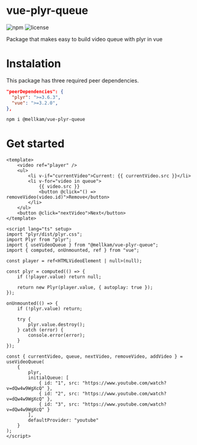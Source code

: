 # vue-plyr-queue

![npm](https://img.shields.io/npm/v/@mellkam/vue-plyr-queue?label=npm)
![license](https://badgen.net/npm/license/@mellkam/vue-plyr-queue)

Package that makes easy to build video queue with plyr in vue

# Instalation

This package has three required peer dependencies.

```json
"peerDependencies": {
  "plyr": ">=3.6.3",
  "vue": ">=3.2.0",
},
```

```bash
npm i @mellkam/vue-plyr-queue
```

# Get started

```vue
<template>
	<video ref="player" />
	<ul>
		<li v-if="currentVideo">Current: {{ currentVideo.src }}</li>
		<li v-for="video in queue">
			{{ video.src }}
			<button @click="() => removeVideo(video.id)">Remove</button>
		</li>
	</ul>
	<button @click="nextVideo">Next</button>
</template>

<script lang="ts" setup>
import "plyr/dist/plyr.css";
import Plyr from "plyr";
import { useVideoQueue } from "@mellkam/vue-plyr-queue";
import { computed, onUnmounted, ref } from "vue";

const player = ref<HTMLVideoElement | null>(null);

const plyr = computed(() => {
	if (!player.value) return null;

	return new Plyr(player.value, { autoplay: true });
});

onUnmounted(() => {
	if (!plyr.value) return;

	try {
		plyr.value.destroy();
	} catch (error) {
		console.error(error);
	}
});

const { currentVideo, queue, nextVideo, removeVideo, addVideo } = useVideoQueue(
	{
		plyr,
		initialQueue: [
			{ id: "1", src: "https://www.youtube.com/watch?v=dQw4w9WgXcQ" },
			{ id: "2", src: "https://www.youtube.com/watch?v=dQw4w9WgXcQ" },
			{ id: "3", src: "https://www.youtube.com/watch?v=dQw4w9WgXcQ" }
		],
		defaultProvider: "youtube"
	}
);
</script>
```
